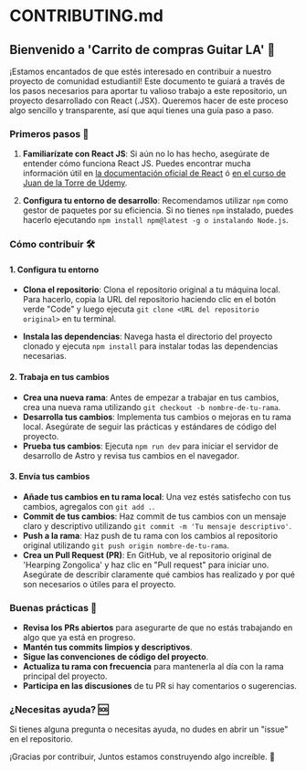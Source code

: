 # CONTRIBUTING.md

## Bienvenido a 'Carrito de compras Guitar LA' 🌌

¡Estamos encantados de que estés interesado en contribuir a nuestro proyecto de comunidad estudiantil! Este documento te guiará a través de los pasos necesarios para aportar tu valioso trabajo a este repositorio, un proyecto desarrollado con React (.JSX). Queremos hacer de este proceso algo sencillo y transparente, así que aquí tienes una guía paso a paso.

### Primeros pasos 🚀

1. **Familiarízate con React JS**: Si aún no lo has hecho, asegúrate de entender cómo funciona React JS. Puedes encontrar mucha información útil en [la documentación oficial de React](https://es.react.dev/learn) ó [en el curso de Juan de la Torre de Udemy](https://www.udemy.com/course/react-de-principiante-a-experto-creando-mas-de-10-aplicaciones/?couponCode=KEEPLEARNING).

2. **Configura tu entorno de desarrollo**: Recomendamos utilizar `npm` como gestor de paquetes por su eficiencia. Si no tienes `npm` instalado, puedes hacerlo ejecutando `npm install npm@latest -g o instalando Node.js`.

### Cómo contribuir 🛠

#### 1. Configura tu entorno

- **Clona el repositorio**: Clona el repositorio original a tu máquina local. Para hacerlo, copia la URL del repositorio haciendo clic en el botón verde "Code" y luego ejecuta `git clone <URL del repositorio original>` en tu terminal.

- **Instala las dependencias**: Navega hasta el directorio del proyecto clonado y ejecuta `npm install` para instalar todas las dependencias necesarias.

#### 2. Trabaja en tus cambios

- **Crea una nueva rama**: Antes de empezar a trabajar en tus cambios, crea una nueva rama utilizando `git checkout -b nombre-de-tu-rama`.
- **Desarrolla tus cambios**: Implementa tus cambios o mejoras en tu rama local. Asegúrate de seguir las prácticas y estándares de código del proyecto.
- **Prueba tus cambios**: Ejecuta `npm run dev` para iniciar el servidor de desarrollo de Astro y revisa tus cambios en el navegador.

#### 3. Envía tus cambios

- **Añade tus cambios en tu rama local**: Una vez estés satisfecho con tus cambios, agregalos con `git add .`.
- **Commit de tus cambios**: Haz commit de tus cambios con un mensaje claro y descriptivo utilizando `git commit -m 'Tu mensaje descriptivo'`.
- **Push a la rama**: Haz push de tu rama con los cambios al repositorio original utilizando `git push origin nombre-de-tu-rama`.
- **Crea un Pull Request (PR)**: En GitHub, ve al repositorio original de 'Hearping Zongolica' y haz clic en "Pull request" para iniciar uno. Asegúrate de describir claramente qué cambios has realizado y por qué son necesarios o útiles para el proyecto.

### Buenas prácticas 🌟

- **Revisa los PRs abiertos** para asegurarte de que no estás trabajando en algo que ya está en progreso.
- **Mantén tus commits limpios y descriptivos**.
- **Sigue las convenciones de código del proyecto**.
- **Actualiza tu rama con frecuencia** para mantenerla al día con la rama principal del proyecto.
- **Participa en las discusiones** de tu PR si hay comentarios o sugerencias.

### ¿Necesitas ayuda? 🆘

Si tienes alguna pregunta o necesitas ayuda, no dudes en abrir un "issue" en el repositorio.

¡Gracias por contribuir, Juntos estamos construyendo algo increíble. 🚀